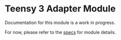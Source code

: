 # Teensy 3 Adapter Module
Documentation for this module is a work in progress.

For now, please refer to the [specs](specs.yaml) for module details.
